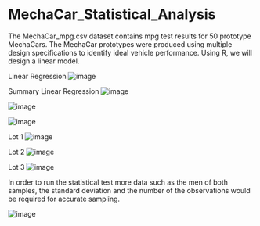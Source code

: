 # MechaCar_Statistical_Analysis


The MechaCar_mpg.csv dataset contains mpg test results for 50 prototype MechaCars. The MechaCar prototypes were produced using multiple design specifications to identify ideal vehicle performance. Using R, we will design a linear model. 

Linear Regression
 ![image](https://user-images.githubusercontent.com/85549219/140167975-8e1c6162-7b82-4ff3-a7c6-131c2ebabd1e.png)


 


Summary Linear Regression 
 ![image](https://user-images.githubusercontent.com/85549219/140168036-e1a5e14c-95db-4124-9d54-b34c096cbcf1.png)

![image](https://user-images.githubusercontent.com/85549219/140168088-b9f90cea-cdb7-48eb-9d37-e39aadc00fcc.png)






 ![image](https://user-images.githubusercontent.com/85549219/140168144-9df518a8-88d7-42df-9ae1-56e766f11708.png)

 


 


Lot 1
 ![image](https://user-images.githubusercontent.com/85549219/140168214-6e096143-4895-4af2-9bff-c4927e962f24.png)
 

Lot 2
 ![image](https://user-images.githubusercontent.com/85549219/140168249-34d4e101-c027-47fd-bf86-866da2fae6be.png)


Lot 3
 ![image](https://user-images.githubusercontent.com/85549219/140168275-1e2d783f-d875-4739-85b0-9a3322655d74.png)

 
In order to run the statistical test more data such as the men of both samples, the standard deviation and the number of the observations would be required for accurate sampling.









![image](https://user-images.githubusercontent.com/85549219/140167656-cf458b65-1b8c-4ec6-a630-aa418441c893.png)

